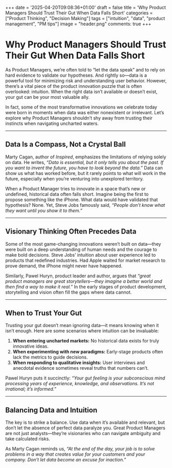 +++
date = '2025-04-20T09:08:36+01:00'
draft = false
title = 'Why Product Managers Should Trust Their Gut When Data Falls Short'
categories = ["Product Thinking", "Decision Making"]
tags = ["intuition", "data", "product management", "PM tips"]
image = "header.png"
comments: true
+++
# Why Product Managers Should Trust Their Gut When Data Falls Short

As Product Managers, we’re often told to “let the data speak” and to rely on hard evidence to validate our hypotheses. And rightly so—data is a powerful tool for minimizing risk and understanding user behavior. However, there’s a vital piece of the product innovation puzzle that is often overlooked: intuition. When the right data isn’t available or doesn’t exist, your gut can be your most valuable ally.

In fact, some of the most transformative innovations we celebrate today were born in moments when data was either nonexistent or irrelevant. Let’s explore why Product Managers shouldn’t shy away from trusting their instincts when navigating uncharted waters.

---

## Data Is a Compass, Not a Crystal Ball

Marty Cagan, author of *Inspired*, emphasizes the limitations of relying solely on data. He writes, *“Data is essential, but it only tells you about the past. If you want to invent the future, you have to look beyond the data.”* Data can show us what has worked before, but it rarely points to what will work in the future, especially when you’re venturing into unexplored territory.

When a Product Manager tries to innovate in a space that’s new or undefined, historical data often falls short. Imagine being the first to propose something like the iPhone. What data would have validated that hypothesis? None. Yet, Steve Jobs famously said, *“People don’t know what they want until you show it to them.”*

---

## Visionary Thinking Often Precedes Data

Some of the most game-changing innovations weren’t built on data—they were built on a deep understanding of human needs and the courage to make bold decisions. Steve Jobs’ intuition about user experience led to products that redefined industries. Had Apple waited for market research to prove demand, the iPhone might never have happened.

Similarly, Pawel Huryn, product leader and author, argues that *“great product managers are great storytellers—they imagine a better world and then find a way to make it real.”* In the early stages of product development, storytelling and vision often fill the gaps where data cannot.

---

## When to Trust Your Gut

Trusting your gut doesn’t mean ignoring data—it means knowing when it isn’t enough. Here are some scenarios where intuition can be invaluable:

1. **When entering uncharted markets:** No historical data exists for truly innovative ideas.
2. **When experimenting with new paradigms:** Early-stage products often lack the metrics to guide decisions.
3. **When responding to qualitative insights:** User interviews and anecdotal evidence sometimes reveal truths that numbers can’t.

Pawel Huryn puts it succinctly: *“Your gut feeling is your subconscious mind processing years of experience, knowledge, and observations. It’s not irrational; it’s informed.”*

---

## Balancing Data and Intuition

The key is to strike a balance. Use data when it’s available and relevant, but don’t let the absence of perfect data paralyze you. Great Product Managers are not just analysts—they’re visionaries who can navigate ambiguity and take calculated risks.

As Marty Cagan reminds us, *“At the end of the day, your job is to solve problems in a way that creates value for your customers and your company. Don’t let data become an excuse for inaction.”*